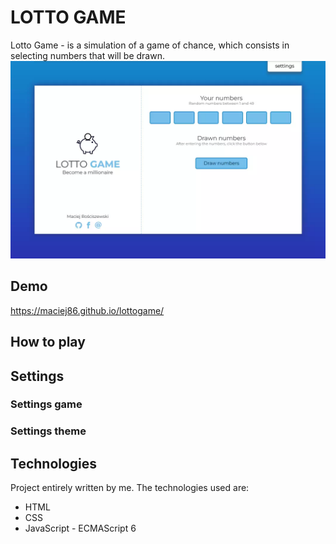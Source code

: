 
# LOTTO GAME

Lotto Game - is a simulation of a game of chance, which consists in selecting numbers that will be drawn.
![LOTTO-GAME](https://github.com/Maciej86/lottogame/blob/main/images/screenshot.webp)

## Demo
https://maciej86.github.io/lottogame/

## How to play
## Settings
### Settings game
### Settings theme
## Technologies
Project entirely written by me. The technologies used are:
 - HTML
 - CSS
 - JavaScript - ECMAScript 6
